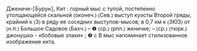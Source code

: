 ---
---

Джениче-⟦Бурун⟧, Кит
: горный мыс с тупой, постепенно утолщающейся скальной ⦅оконеч.⦆ ⦅Сев.⦆ выступ куэсты Второй гряды, крайний к ⦅З⦆ в ряду ее соседних выступов-мысов; в 0,7 км к ⦅ЗЮЗ⦆ от ⦅н.п.⦆ Большое Садовое ⦅Бахч.⦆ – ❶ ⦅ср.⦆ ⦅рпл.⦆ женичке; – ⦅ср.⦆ ⦅тюрк.⦆ джонушко - «бобовые злаки» ; ❷ с В мыс напоминает стилизованное изображение кита.
